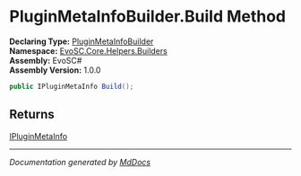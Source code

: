 ﻿<!--  
  <auto-generated>   
    The contents of this file were generated by a tool.  
    Changes to this file may be list if the file is regenerated  
  </auto-generated>   
-->

# PluginMetaInfoBuilder.Build Method

**Declaring Type:** [PluginMetaInfoBuilder](../index.md)  
**Namespace:** [EvoSC.Core.Helpers.Builders](../../index.md)  
**Assembly:** EvoSC\#  
**Assembly Version:** 1.0.0

```csharp
public IPluginMetaInfo Build();
```

## Returns

[IPluginMetaInfo](../../../../Plugins/Abstractions/IPluginMetaInfo/index.md)

___

*Documentation generated by [MdDocs](https://github.com/ap0llo/mddocs)*
